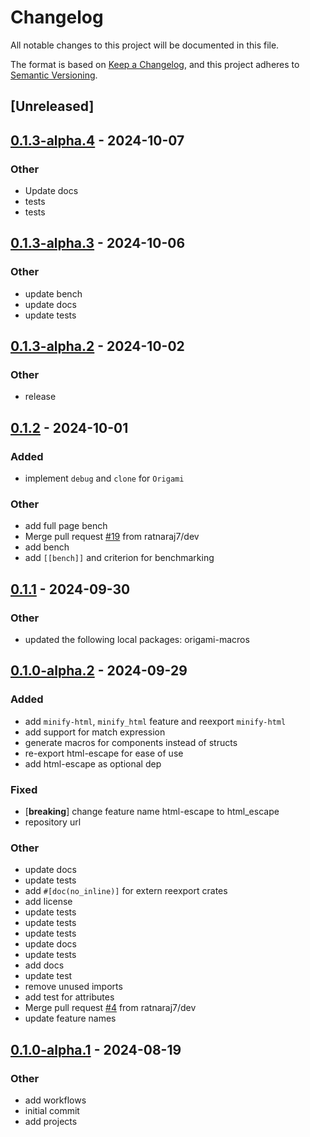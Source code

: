 # Changelog
All notable changes to this project will be documented in this file.

The format is based on [Keep a Changelog](https://keepachangelog.com/en/1.0.0/),
and this project adheres to [Semantic Versioning](https://semver.org/spec/v2.0.0.html).

## [Unreleased]

## [0.1.3-alpha.4](https://github.com/ratnaraj7/origami-engine/compare/origami-engine-v0.1.3-alpha.3...origami-engine-v0.1.3-alpha.4) - 2024-10-07

### Other

- Update docs
- tests
- tests

## [0.1.3-alpha.3](https://github.com/ratnaraj7/origami-engine/compare/origami-engine-v0.1.3-alpha.2...origami-engine-v0.1.3-alpha.3) - 2024-10-06

### Other

- update bench
- update docs
- update tests

## [0.1.3-alpha.2](https://github.com/ratnaraj7/origami-engine/compare/origami-engine-v0.1.3-alpha.1...origami-engine-v0.1.3-alpha.2) - 2024-10-02

### Other

- release

## [0.1.2](https://github.com/ratnaraj7/origami-engine/compare/origami-engine-v0.1.1...origami-engine-v0.1.2) - 2024-10-01

### Added

- implement `debug` and `clone` for `Origami`

### Other

- add full page bench
- Merge pull request [#19](https://github.com/ratnaraj7/origami-engine/pull/19) from ratnaraj7/dev
- add bench
- add `[[bench]]` and criterion for benchmarking

## [0.1.1](https://github.com/ratnaraj7/origami-engine/compare/origami-engine-v0.1.0-alpha.2...origami-engine-v0.1.1) - 2024-09-30

### Other

- updated the following local packages: origami-macros

## [0.1.0-alpha.2](https://github.com/ratnaraj7/origami-engine/compare/origami-engine-v0.1.0-alpha.1...origami-engine-v0.1.0-alpha.2) - 2024-09-29

### Added

- add `minify-html`, `minify_html` feature and reexport `minify-html`
- add support for match expression
- generate macros for components instead of structs
- re-export html-escape for ease of use
- add html-escape as optional dep

### Fixed

- [**breaking**] change feature name html-escape to html_escape
- repository url

### Other

- update docs
- update tests
- add `#[doc(no_inline)]` for extern reexport crates
- add license
- update tests
- update tests
- update tests
- update docs
- update tests
- add docs
- update test
- remove unused imports
- add test for attributes
- Merge pull request [#4](https://github.com/ratnaraj7/origami-engine/pull/4) from ratnaraj7/dev
- update feature names

## [0.1.0-alpha.1](https://github.com/ratnaraj7/origami-engine/releases/tag/origami-engine-v0.1.0-alpha.1) - 2024-08-19

### Other
- add workflows
- initial commit
- add projects
